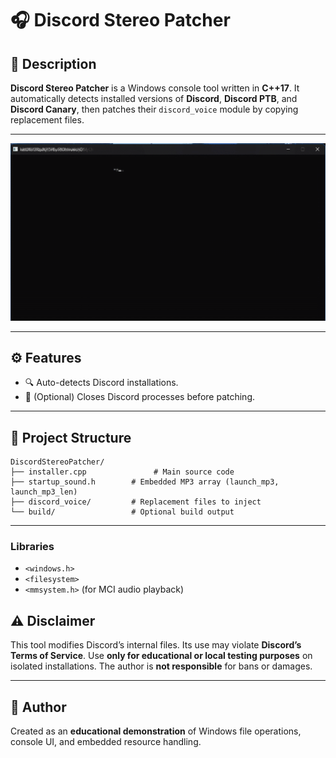 # 🎧 Discord Stereo Patcher

## 🧩 Description

**Discord Stereo Patcher** is a Windows console tool written in **C++17**.
It automatically detects installed versions of **Discord**, **Discord PTB**, and **Discord Canary**, then patches their `discord_voice` module by copying replacement files.

---

![Preview](preview.gif)

---

## ⚙️ Features

* 🔍 Auto-detects Discord installations.
* 🛑 (Optional) Closes Discord processes before patching.

---

## 📁 Project Structure

```
DiscordStereoPatcher/
├── installer.cpp               # Main source code
├── startup_sound.h        # Embedded MP3 array (launch_mp3, launch_mp3_len)
├── discord_voice/         # Replacement files to inject
└── build/                 # Optional build output
```

---

### Libraries

* `<windows.h>`
* `<filesystem>`
* `<mmsystem.h>` (for MCI audio playback)

## ⚠️ Disclaimer

This tool modifies Discord’s internal files.
Its use may violate **Discord’s Terms of Service**.
Use **only for educational or local testing purposes** on isolated installations.
The author is **not responsible** for bans or damages.

---

## 👤 Author

Created as an **educational demonstration** of Windows file operations, console UI, and embedded resource handling.
